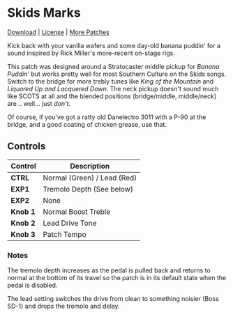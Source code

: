 # Skids Marks

[Download](https://github.com/markfeit/ampero/raw/master/patches/Skids-Marks.prst) | [License](README.md#License) | [More Patches](https://github.com/markfeit/ampero/tree/master/patches)

Kick back with your vanilla wafers and some day-old banana puddin' for
a sound inspired by Rick Miller's more-recent on-stage rigs.

This patch was designed around a Stratocaster middle pickup for
_Banana Puddin'_ but works pretty well for most Southern Culture on
the Skids songs.  Switch to the bridge for more trebly tunes like
_King of the Mountain_ and _Liquored Up and Lacquered Down_.  The neck
pickup doesn't sound much like SCOTS at all and the blended positions
(bridge/middle, middle/neck) are... well... just _don't._

Of course, if you've got a ratty old Danelectro 3011 with a P-90 at
the bridge, and a good coating of chicken grease, use that.


## Controls

| Control | Description |
| ------- | ----------- |
| **CTRL** | Normal (Green) / Lead (Red) |
| **EXP1** | Tremolo Depth (See below)|
| **EXP2** | None |
| **Knob 1** | Normal Boost Treble |
| **Knob 2** | Lead Drive Tone |
| **Knob 3** | Patch Tempo |

### Notes

The tremolo depth increases as the pedal is pulled back and returns to
normal at the bottom of its travel so the patch is in its default
state when the pedal is disabled.

The lead setting switches the drive from clean to something noisier
(Boss SD-1) and drops the tremolo and delay.
